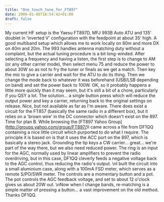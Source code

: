 ```yaml
---
title: "One_touch_tune_for_FT897"
date: 2009-01-05T16:54:42+01:00
draft: false
---
```

My current HF setup is the Yaesu FT897D, MFJ 993B Auto ATU and 135' doublet in 'inverted V' configuration with the feedpoint at about 35' high. A good multiband setup which allows me to work locally on 80m and more DX on 40m and 20m.
The 993 handles antenna matching duty without a complaint, but the actual tuning procedure is a bit long-winded.
After selecting a frequency and having a listen, the first step is to change to AM (or any other carrier mode), then select menu 75 and reduce the power to about 30W so as not to fry the tuner or finals as we get a match. Then key the mic to give a carrier and wait for the ATU to do its thing. Then we change the mode back to whatever it was beforehand (USB/LSB depending on band) and set the power back to 100W. OK, so it probably happens a little more quickly than it may seem, but it's still a bit of a chore, particularly if you QSY a lot.
The solution... a single button press which will reduce the output power and key a carrier, returning back to the original settings on release. Nice, but not available as far as I'm aware. There does exist a circuit for the FT857 (basically the same radio in a different box), but it relies on a 'brown wire' in the DC connector which doesn't exist on the 897. Time for plan B.
While browsing the [FT897 Yahoo Group] (http://groups.yahoo.com/group/FT897/)I came across a file from DF1QQ containing a nice little circuit which purported to do what I require. The principle it is based on is that it uses the ACC port on the 897, which is basically a stereo jack. Grounding the tip keys a CW carrier... great... we're part of the way there, but we also need reduced power. The ring is an input for the AGC, normally used by linear amplifiers to prevent the radio overdriving, but in this case, DF1QQ cleverly feeds a negative voltage back to the AGC control, thus reducing the radio's output.
\nI built the circuit into a small aluminium case, along with a 100mA FSD meter, which serves as a remote S/PO/SWR meter. The controls are a momentary button and a pot. The pot controls the AGC feedback voltage, and set to about 12 o'clock gives us about 20W out.
\nNow when I change bands, re-matching is a simple matter of pressing a button... a vast improvement on the old method. Thanks DF1QQ.

